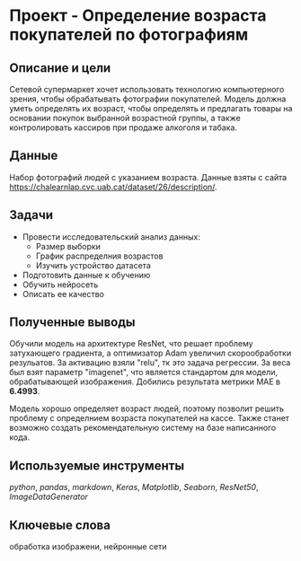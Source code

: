 # Проект - Определение возраста покупателей по фотографиям

## Описание и цели
Сетевой супермаркет хочет использовать технологию компьютерного зрения, чтобы обрабатывать фотографии покупателей. Модель должна уметь определять их возраст, чтобы определять и предлагать товары на основании покупок выбранной возрастной группы, а также контролировать кассиров при продаже алкоголя и табака. 

## Данные
Набор фотографий людей с указанием возраста. Данные взяты с сайта https://chalearnlap.cvc.uab.cat/dataset/26/description/. 

## Задачи
- Провести исследовательский анализ данных:
  - Размер выборки
  - График распределния возрастов
  - Изучить устройство датасета
- Подготовить данные к обучению
- Обучить нейросеть 
- Описать ее качество

## Полученные выводы
Обучили модель на архитектуре ResNet, что решает проблему затухающего градиента, а оптимизатор Adam увеличил скорообработки резульатов. За активацию взяли "relu", тк это задача регрессии. За веса был взят параметр "imagenet", что является стандартом для модели, обрабатывающей изображения. Добились результата метрики MAE в **6.4993**.

Модель хорошо определяет возраст людей, поэтому позволит решить проблему с определнием возраста покупателей на кассе. Также станет возможно создать рекомендательную систему на базе написанного кода. 

## Используемые инструменты
*python*, *pandas*, *markdown*, *Keras*, *Matplotlib*, *Seaborn*, *ResNet50*, *ImageDataGenerator*

## Ключевые слова
обработка изображени, нейронные сети

